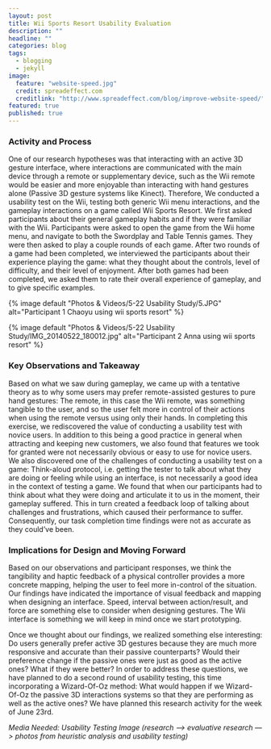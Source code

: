 ```yaml
---
layout: post
title: Wii Sports Resort Usability Evaluation
description: ""
headline: ""
categories: blog
tags: 
  - blogging
  - jekyll
image: 
  feature: "website-speed.jpg"
  credit: spreadeffect.com
  creditlink: "http://www.spreadeffect.com/blog/improve-website-speed/"
featured: true
published: true
---
```


### Activity and Process

One of our research hypotheses was that interacting with an active 3D gesture interface, where interactions are communicated with the main device through a remote or supplementary device, such as the Wii remote would be easier and more enjoyable than interacting with hand gestures alone (Passive 3D gesture systems like Kinect). Therefore, We conducted a usability test on the Wii, testing both generic Wii menu interactions, and the gameplay interactions on a game called Wii Sports Resort. We first asked participants about their general gameplay habits and if they were familiar with the Wii. Participants were asked to open the game from the Wii home menu, and navigate to both the Swordplay and Table Tennis games. They were then asked to play a couple rounds of each game. After two rounds of a game had been completed, we interviewed the participants about their experience playing the game: what they thought about the controls, level of difficulty, and their level of enjoyment. After both games had been completed, we asked them to rate their overall experience of gameplay, and to give specific examples.

{% image default "Photos & Videos/5-22 Usability Study/5.JPG" alt="Participant 1 Chaoyu using wii sports resort"  %}

{% image default "Photos & Videos/5-22 Usability Study/IMG_20140522_180012.jpg" alt="Participant 2 Anna using wii sports resort" %}

### Key Observations and Takeaway

Based on what we saw during gameplay, we came up with a tentative theory as to why some users may prefer remote-assisted gestures to pure hand gestures: The remote, in this case the Wii remote, was something tangible to the user, and so the user felt more in control of their actions when using the remote versus using only their hands. In completing this exercise, we rediscovered the value of conducting a usability test with novice users. In addition to this being a good practice in general when attracting and keeping new customers, we also found that features we took for granted were not necessarily obvious or easy to use for novice users. We also discovered one of the challenges of conducting a usability test on a game: Think-aloud protocol, i.e. getting the tester to talk about what they are doing or feeling while using an interface, is not necessarily a good idea in the context of testing a game. We found that when our participants had to think about what they were doing and articulate it to us in the moment, their gameplay suffered. This in turn created a feedback loop of talking about challenges and frustrations, which caused their performance to suffer. Consequently, our task completion time findings were not as accurate as they could’ve been.

### Implications for Design and Moving Forward

Based on our observations and participant responses, we think the tangibility and haptic feedback of a physical controller provides a more concrete mapping, helping the user to feel more in-control of the situation.
Our findings have indicated the importance of visual feedback and mapping when designing an interface. Speed, interval between action/result, and force are something else to consider when designing gestures. The Wii interface is something we will keep in mind once we start prototyping.

Once we thought about our findings, we realized something else interesting: Do users generally prefer active 3D gestures because they are much more responsive and accurate than their passive counterparts? Would their preference change if the passive ones were just as good as the active ones? What if they were better? In order to address these questions, we have planned to do a second round of usability testing, this time incorporating a Wizard-Of-Oz method: What would happen if we Wizard-Of-Oz the passive 3D interactions systems so that they are performing as well as the active ones? We have planned this research activity for the week of June 23rd. 

*Media Needed:
Usability Testing Image (research —> evaluative research —> photos from heuristic analysis and usability testing)*